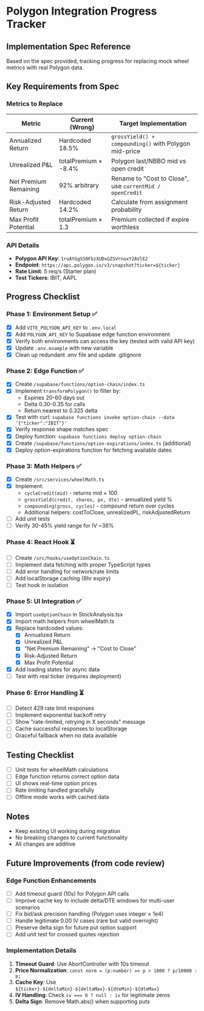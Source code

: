 # Polygon Integration Progress Tracker

## Implementation Spec Reference
Based on the spec provided, tracking progress for replacing mock wheel metrics with real Polygon data.

## Key Requirements from Spec

### Metrics to Replace
| Metric | Current (Wrong) | Target Implementation |
|--------|----------------|----------------------|
| Annualized Return | Hardcoded 18.5% | `grossYield() + compounding()` with Polygon mid-price |
| Unrealized P&L | totalPremium × -8.4% | Polygon last/NBBO mid vs open credit |
| Net Premium Remaining | 92% arbitrary | Rename to "Cost to Close", use `currentMid / openCredit` |
| Risk-Adjusted Return | Hardcoded 14.2% | Calculate from assignment probability |
| Max Profit Potential | totalPremium × 1.3 | Premium collected if expire worthless |

### API Details
- **Polygon API Key**: `1ruAYGgS50FbzXUDxGZSVrnuxY2AVlE2`
- **Endpoint**: `https://api.polygon.io/v3/snapshot?ticker=${ticker}`
- **Rate Limit**: 5 req/s (Starter plan)
- **Test Tickers**: IBIT, AAPL

## Progress Checklist

### Phase 1: Environment Setup ✅
- [x] Add `VITE_POLYGON_API_KEY` to `.env.local`
- [x] Add `POLYGON_API_KEY` to Supabase edge function environment
- [x] Verify both environments can access the key (tested with valid API key)
- [x] Update `.env.example` with new variable
- [x] Clean up redundant .env file and update .gitignore

### Phase 2: Edge Function ✅
- [x] Create `/supabase/functions/option-chain/index.ts`
- [x] Implement `transformPolygon()` to filter by:
  - Expiries 20-60 days out
  - Delta 0.30-0.35 for calls
  - Return nearest to 0.325 delta
- [x] Test with curl: `supabase functions invoke option-chain --data '{"ticker":"IBIT"}'`
- [x] Verify response shape matches spec
- [x] Deploy function: `supabase functions deploy option-chain`
- [x] Create `/supabase/functions/option-expirations/index.ts` (additional)
- [x] Deploy option-expirations function for fetching available dates

### Phase 3: Math Helpers ✅
- [x] Create `/src/services/wheelMath.ts`
- [x] Implement:
  - `cycleCredit(mid)` - returns mid × 100
  - `grossYield(credit, shares, px, dte)` - annualized yield %
  - `compounding(gross, cycles)` - compound return over cycles
  - Additional helpers: costToClose, unrealizedPL, riskAdjustedReturn
- [ ] Add unit tests
- [ ] Verify 30-45% yield range for IV ~38%

### Phase 4: React Hook ⏳
- [ ] Create `/src/hooks/useOptionChain.ts`
- [ ] Implement data fetching with proper TypeScript types
- [ ] Add error handling for network/rate limits
- [ ] Add localStorage caching (6hr expiry)
- [ ] Test hook in isolation

### Phase 5: UI Integration ✅
- [x] Import `useOptionChain` in StockAnalysis.tsx
- [x] Import math helpers from wheelMath.ts
- [x] Replace hardcoded values:
  - [x] Annualized Return
  - [x] Unrealized P&L
  - [x] "Net Premium Remaining" → "Cost to Close"
  - [x] Risk-Adjusted Return
  - [x] Max Profit Potential
- [x] Add loading states for async data
- [ ] Test with real ticker (requires deployment)

### Phase 6: Error Handling ⏳
- [ ] Detect 429 rate limit responses
- [ ] Implement exponential backoff retry
- [ ] Show "rate-limited, retrying in X seconds" message
- [ ] Cache successful responses to localStorage
- [ ] Graceful fallback when no data available

## Testing Checklist
- [ ] Unit tests for wheelMath calculations
- [ ] Edge function returns correct option data
- [ ] UI shows real-time option prices
- [ ] Rate limiting handled gracefully
- [ ] Offline mode works with cached data

## Notes
- Keep existing UI working during migration
- No breaking changes to current functionality
- All changes are additive

## Future Improvements (from code review)
### Edge Function Enhancements
- [ ] Add timeout guard (10s) for Polygon API calls
- [ ] Improve cache key to include delta/DTE windows for multi-user scenarios
- [ ] Fix bid/ask precision handling (Polygon uses integer × 1e4)
- [ ] Handle legitimate 0.00 IV cases (rare but valid overnight)
- [ ] Preserve delta sign for future put option support
- [ ] Add unit test for crossed quotes rejection

### Implementation Details
1. **Timeout Guard**: Use AbortController with 10s timeout
2. **Price Normalization**: `const norm = (p:number) => p > 1000 ? p/10000 : p;`
3. **Cache Key**: Use `${ticker}-${deltaMin}-${deltaMax}-${dteMin}-${dteMax}`
4. **IV Handling**: Check `iv === 0 ? null : iv` for legitimate zeros
5. **Delta Sign**: Remove Math.abs() when supporting puts